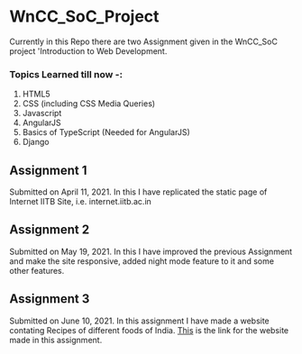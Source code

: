 # WnCC_SoC_Project

Currently in this Repo there are two Assignment given in the WnCC_SoC project 'Introduction to Web Development.

### Topics Learned till now -:

1. HTML5
2. CSS (including CSS Media Queries)
3. Javascript
4. AngularJS
5. Basics of TypeScript (Needed for AngularJS)
6. Django

## Assignment 1 
Submitted on April 11, 2021.
In this I have replicated the static page of Internet IITB Site, i.e. internet.iitb.ac.in

## Assignment 2
Submitted on May 19, 2021.
In this I have improved the previous Assignment and make the site responsive, added night mode feature to it and some other features.

## Assignment 3
Submitted on June 10, 2021. 
In this assignment I have made a website contating Recipes of different foods of India. <a href="https://recipeapp-abb54.web.app/home">This</a> is the link for the website made in this assignment.
